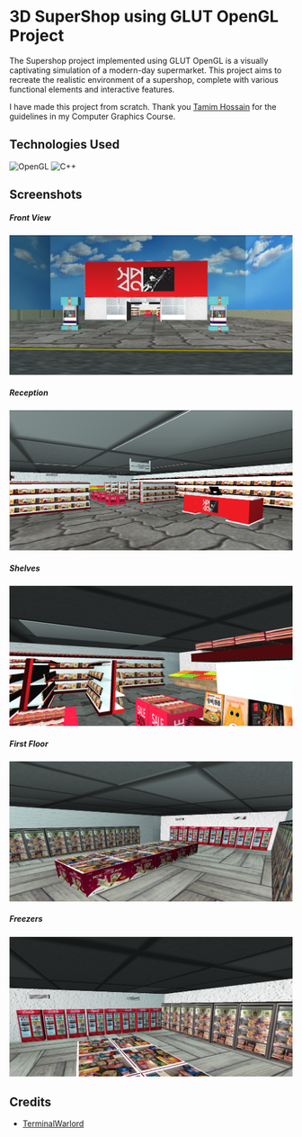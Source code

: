 # 3D SuperShop using GLUT OpenGL Project

The Supershop project implemented using GLUT OpenGL is a visually captivating simulation of a modern-day supermarket. This project aims to recreate the realistic environment
of a supershop, complete with various functional elements and interactive features.

I have made this project from scratch. Thank you [Tamim Hossain](https://github.com/cOder-doctor) for the guidelines in my Computer Graphics Course.

## Technologies Used

![OpenGL](https://img.shields.io/badge/OpenGL-%23FFFFFF.svg?style=for-the-badge&logo=opengl) ![C++](https://img.shields.io/badge/c++-%2300599C.svg?style=for-the-badge&logo=c%2B%2B&logoColor=white)

## Screenshots

##### Front View

![Front View](/docs/front.png)

##### Reception

![Reception](/docs/reception.png)

##### Shelves

![Shelves](/docs/shelves.png)

##### First Floor

![First Floor](/docs/firstfloor.png)

##### Freezers

![First Floor](/docs/freezers.png)

## Credits

- [TerminalWarlord](https://github.com/TerminalWarlord)

